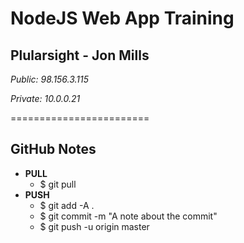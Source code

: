 # NodeJS Web App Training
## Plularsight - Jon Mills


*Public: 98.156.3.115*

*Private: 10.0.0.21*

========================

## GitHub Notes ##

* __PULL__
    * $ git pull
* __PUSH__
    * $ git add -A .
    * $ git commit -m "A note about the commit"
    * $ git push -u origin master